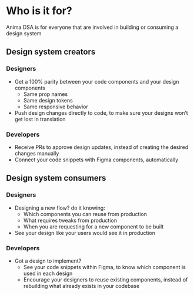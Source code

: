 # Who is it for?
Anima DSA is for everyone that are involved in building or consuming a design system

## Design system creators

### Designers
- Get a 100% parity between your code components and your design components
    - Same prop names
    - Same design tokens
    - Same responsive behavior  
- Push design changes directly to code, to make sure your designs won’t get lost in translation

### Developers
- Receive PRs to approve design updates, instead of creating the desired changes manually 
- Connect your code snippets with Figma components, automatically 

## Design system consumers
### Designers 
- Designing a new flow? do it knowing:
    - Which components you can reuse from production
    - What requires tweaks from production
    - When you are requesting for a new component to be built
- See your design like your users would see it in production

### Developers
- Got a design to implement? 
    - See your code snippets within Figma, to know which component is used in each design
    - Encourage your designers to reuse existing components, instead of rebuilding what already exists in your codebase 
